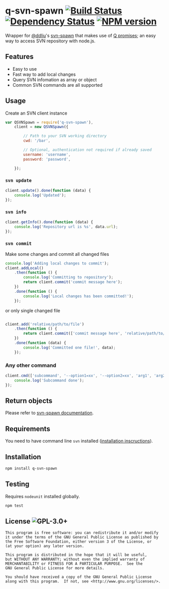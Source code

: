 # q-svn-spawn [![Build Status](https://travis-ci.org/muchweb/q-svn-spawn.svg?branch=master)](https://travis-ci.org/muchweb/q-svn-spawn) [![Dependency Status](https://gemnasium.com/muchweb/q-svn-spawn.svg)](https://gemnasium.com/muchweb/q-svn-spawn) [![NPM version](https://badge.fury.io/js/q-svn-spawn.svg)](http://badge.fury.io/js/q-svn-spawn)

Wrapper for [@ddliu](https://github.com/ddliu)'s [svn-spawn](https://github.com/ddliu/node-svn-spawn) that makes use of [Q promises](https://github.com/kriskowal/q); an easy way to access SVN repository with node.js.

## Features
- Easy to use
- Fast way to add local changes
- Query SVN infomation as array or object
- Common SVN commands are all supported

## Usage
Create an SVN client instance

```javascript
var QSVNSpawn = require('q-svn-spawn'),
	client = new QSVNSpawn({

        // Path to your SVN working directory
		cwd: '/bar',

		// Optional, authentication not required if already saved
		username: 'username',
		password: 'password',

	});
```

### `svn update`

```javascript
client.update().done(function (data) {
	console.log('Updated');
});
```

### `svn info`

```javascript
client.getInfo().done(function (data) {
	console.log('Repository url is %s', data.url);
});
```

### `svn commit`

Make some changes and commit all changed files

```javascript
console.log('Adding local changes to commit');
client.addLocal()
	.then(function () {
		console.log('Committing to repository');
		return client.commit('commit message here');
	})
	.done(function () {
		console.log('Local changes has been committed!');
	});
```

or only single changed file

```javascript

client.add('relative/path/to/file')
	.then(function () {
		return client.commit(['commit message here', 'relative/path/to/file']);
	})
	.done(function (data) {
		console.log('Committed one file!', data);
	});
```

### Any other command

```javascript
client.cmd(['subcommand', '--option1=xx', '--option2=xx', 'arg1', 'arg2']).done(function (data) {
	console.log('Subcommand done');
});
```

## Return objects

Please refer to [svn-spawn documentation](https://github.com/ddliu/node-svn-spawn#result-object).

## Requirements

You need to have command line `svn` installed ([installation inscructions](https://subversion.apache.org/packages.html)).

## Installation

```bash
npm install q-svn-spawn
```

## Testing

Requires `nodeunit` installed globally.

```bash
npm test
```

## License ![GPL-3.0+](https://cloud.githubusercontent.com/assets/7157049/4762822/bb25d628-5b07-11e4-8b27-692c75e97759.png)

```
This program is free software: you can redistribute it and/or modify
it under the terms of the GNU General Public License as published by
the Free Software Foundation, either version 3 of the License, or
(at your option) any later version.

This program is distributed in the hope that it will be useful,
but WITHOUT ANY WARRANTY; without even the implied warranty of
MERCHANTABILITY or FITNESS FOR A PARTICULAR PURPOSE.  See the
GNU General Public License for more details.

You should have received a copy of the GNU General Public License
along with this program.  If not, see <http://www.gnu.org/licenses/>.
```